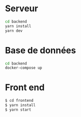 # Serveur

```bash
cd backend
yarn install
yarn dev
```

# Base de données

```bash
cd backend
docker-compose up
```

# Front end

```bash
$ cd frontend
$ yarn install
$ yarn start
```
